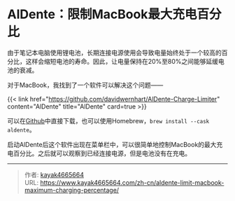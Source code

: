 # AlDente：限制MacBook最大充电百分比

由于笔记本电脑使用锂电池，长期连接电源使用会导致电量始终处于一个较高的百分比，这样会缩短电池的寿命。因此，让电量保持在20%至80%之间能够延缓电池的衰减。
<!--more-->

对于MacBook，我找到了一个软件可以解决这个问题——

{{< link href="https://github.com/davidwernhart/AlDente-Charge-Limiter" content="AlDente" title="AlDente" card=true >}}

可以在[Github](https://github.com/davidwernhart/AlDente/releases)中直接下载，也可以使用Homebrew，`brew install --cask aldente`。

启动AlDente后这个软件出现在菜单栏中，可以很简单地控制MacBook的最大充电百分比。之后就可以观察到已经连接电源，但是电池没有在充电。

---

> 作者: [kayak4665664](https://github.com/kayak4665664)  
> URL: https://www.kayak4665664.com/zh-cn/aldente-limit-macbook-maximum-charging-percentage/  

